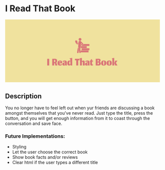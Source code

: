 # I Read That Book
![image cover for I read that book repository](https://github.com/Wo1vin/I-Read-That-Book/blob/main/I-Read-That-Book-Cover.png?raw=true)
## Description ##

You no longer have to feel left out when yur friends are discussing a book amongst themselves that you've never read. 
Just type the title, press the button, and you will get enough information from it to coast through the conversation and save face.

### Future Implementations: ##
- Styling
- Let the user choose the correct book
- Show book facts and/or reviews
- Clear html if the user types a different title
